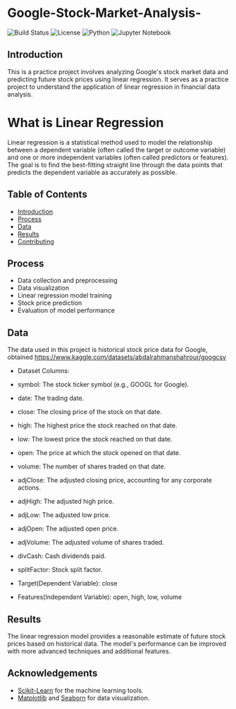 # Google-Stock-Market-Analysis-


![Build Status](https://img.shields.io/badge/build-passing-brightgreen)
![License](https://img.shields.io/badge/license-MIT-blue)
![Python](https://img.shields.io/badge/python-3.8%2B-blue)
![Jupyter Notebook](https://img.shields.io/badge/Jupyter%20Notebook-Enabled-orange)

## Introduction
This is a practice project involves analyzing Google's stock market data and predicting future stock prices using linear regression. It serves as a practice project to understand the application of linear regression in financial data analysis.

# What is Linear Regression
Linear regression is a statistical method used to model the relationship between a dependent variable (often called the target or outcome variable) and one or more independent variables (often called predictors or features). The goal is to find the best-fitting straight line through the data points that predicts the dependent variable as accurately as possible.



## Table of Contents
- [Introduction](#introduction)
- [Process](#features)
- [Data](#data)
- [Results](#results)
- [Contributing](#contributing)


## Process
- Data collection and preprocessing
- Data visualization
- Linear regression model training
- Stock price prediction
- Evaluation of model performance

## Data
The data used in this project is historical stock price data for Google, obtained https://www.kaggle.com/datasets/abdalrahmanshahrour/googcsv
- Dataset Columns:
- symbol: The stock ticker symbol (e.g., GOOGL for Google).
- date: The trading date.
- close: The closing price of the stock on that date.
- high: The highest price the stock reached on that date.
- low: The lowest price the stock reached on that date.
- open: The price at which the stock opened on that date.
- volume: The number of shares traded on that date.
- adjClose: The adjusted closing price, accounting for any corporate actions.
- adjHigh: The adjusted high price.
- adjLow: The adjusted low price.
- adjOpen: The adjusted open price.
- adjVolume: The adjusted volume of shares traded.
- divCash: Cash dividends paid.
- splitFactor: Stock split factor.

- Target(Dependent Variable): close
- Features(Independent Variable): open, high, low, volume

## Results
The linear regression model provides a reasonable estimate of future stock prices based on historical data. The model's performance can be improved with more advanced techniques and additional features.


## Acknowledgements
- [Scikit-Learn](https://scikit-learn.org/) for the machine learning tools.
- [Matplotlib](https://matplotlib.org/) and [Seaborn](https://seaborn.pydata.org/) for data visualization.
